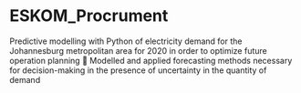 # ESKOM_Procrument
Predictive modelling with Python of electricity demand for the Johannesburg metropolitan area for 2020 in order to optimize  future operation planning             Modelled and applied forecasting methods necessary for decision-making in the presence of uncertainty in the quantity of  demand
